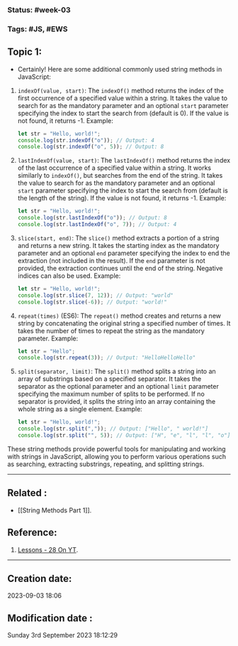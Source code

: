 
### Status: #week-03  

### Tags: #JS, #EWS 

## Topic 1: 

- Certainly! Here are some additional commonly used string methods in JavaScript:

1. `indexOf(value, start)`:
   The `indexOf()` method returns the index of the first occurrence of a specified value within a string. It takes the value to search for as the mandatory parameter and an optional `start` parameter specifying the index to start the search from (default is 0). If the value is not found, it returns -1. Example:

   ``````javascript
   let str = "Hello, world!";
   console.log(str.indexOf("o")); // Output: 4
   console.log(str.indexOf("o", 5)); // Output: 8
   ```````

2. `lastIndexOf(value, start)`:
   The `lastIndexOf()` method returns the index of the last occurrence of a specified value within a string. It works similarly to `indexOf()`, but searches from the end of the string. It takes the value to search for as the mandatory parameter and an optional `start` parameter specifying the index to start the search from (default is the length of the string). If the value is not found, it returns -1. Example:

   ````javascript
   let str = "Hello, world!";
   console.log(str.lastIndexOf("o")); // Output: 8
   console.log(str.lastIndexOf("o", 7)); // Output: 4
   `````

3. `slice(start, end)`:
   The `slice()` method extracts a portion of a string and returns a new string. It takes the starting index as the mandatory parameter and an optional `end` parameter specifying the index to end the extraction (not included in the result). If the `end` parameter is not provided, the extraction continues until the end of the string. Negative indices can also be used. Example:

   ````javascript
   let str = "Hello, world!";
   console.log(str.slice(7, 12)); // Output: "world"
   console.log(str.slice(-6)); // Output: "world!"
   `````

4. `repeat(times)` (ES6):
   The `repeat()` method creates and returns a new string by concatenating the original string a specified number of times. It takes the number of times to repeat the string as the mandatory parameter. Example:

   ````javascript
   let str = "Hello";
   console.log(str.repeat(3)); // Output: "HelloHelloHello"
   `````

5. `split(separator, limit)`:
   The `split()` method splits a string into an array of substrings based on a specified separator. It takes the separator as the optional parameter and an optional `limit` parameter specifying the maximum number of splits to be performed. If no separator is provided, it splits the string into an array containing the whole string as a single element. Example:

   ````javascript
   let str = "Hello, world!";
   console.log(str.split(",")); // Output: ["Hello", " world!"]
   console.log(str.split("", 5)); // Output: ["H", "e", "l", "l", "o"]
   `````

These string methods provide powerful tools for manipulating and working with strings in JavaScript, allowing you to perform various operations such as searching, extracting substrings, repeating, and splitting strings.

______________________________________________________________________


## Related : 

- [[String Methods Part 1]].

## Reference: 

1.  [Lessons - 28 On YT](https://youtu.be/3h2FBrcNOMQ?si=G6eXQSkRQZS2UsXW).


---

  ## Creation date: 
  
  2023-09-03 18:06 
  
  
   ## Modification date :
   
   Sunday 3rd September 2023 18:12:29